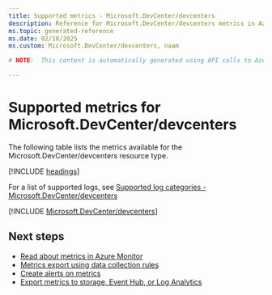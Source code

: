 ```yaml
---
title: Supported metrics - Microsoft.DevCenter/devcenters
description: Reference for Microsoft.DevCenter/devcenters metrics in Azure Monitor.
ms.topic: generated-reference
ms.date: 02/18/2025
ms.custom: Microsoft.DevCenter/devcenters, naam

# NOTE:  This content is automatically generated using API calls to Azure. Any edits made on these files will be overwritten in the next run of the script. 

---
```


  
# Supported metrics for Microsoft.DevCenter/devcenters
  
The following table lists the metrics available for the Microsoft.DevCenter/devcenters resource type.  
  
  
[!INCLUDE [headings](~/reusable-content/ce-skilling/azure/includes/azure-monitor/reference/metrics/metrics-headings.md)]  
  
  
  
For a list of supported logs, see [Supported log categories - Microsoft.DevCenter/devcenters](../supported-logs/microsoft-devcenter-devcenters-logs.md)  
  
 

[!INCLUDE [Microsoft.DevCenter/devcenters](~/reusable-content/ce-skilling/azure/includes/azure-monitor/reference/metrics/microsoft-devcenter-devcenters-metrics-include.md)]  



## Next steps

- [Read about metrics in Azure Monitor](/azure/azure-monitor/data-platform)
- [Metrics export using data collection rules](/azure/azure-monitor/essentials/data-collection-metrics)
- [Create alerts on metrics](/azure/azure-monitor/alerts/alerts-overview)
- [Export metrics to storage, Event Hub, or Log Analytics](/azure/azure-monitor/essentials/platform-logs-overview)
